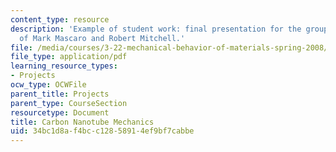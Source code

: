 ```yaml
---
content_type: resource
description: 'Example of student work: final presentation for the group project, courtesy
  of Mark Mascaro and Robert Mitchell.'
file: /media/courses/3-22-mechanical-behavior-of-materials-spring-2008/34bc1d8af4bcc12858914ef9bf7cabbe_cnt_mech_pres.pdf
file_type: application/pdf
learning_resource_types:
- Projects
ocw_type: OCWFile
parent_title: Projects
parent_type: CourseSection
resourcetype: Document
title: Carbon Nanotube Mechanics
uid: 34bc1d8a-f4bc-c128-5891-4ef9bf7cabbe
---
```

